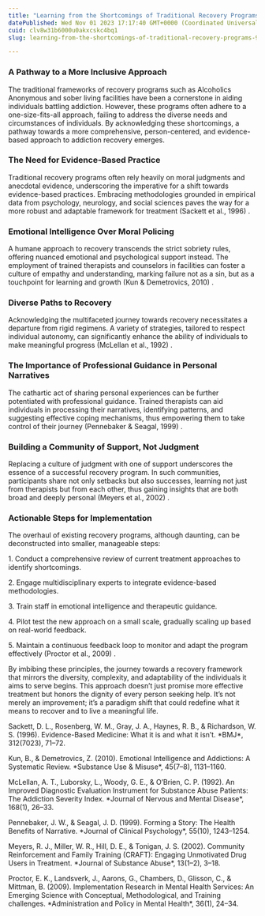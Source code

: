 ```yaml
---
title: "Learning from the Shortcomings of Traditional Recovery Programs"
datePublished: Wed Nov 01 2023 17:17:40 GMT+0000 (Coordinated Universal Time)
cuid: clv8w31b6000u0akxcskc4bq1
slug: learning-from-the-shortcomings-of-traditional-recovery-programs-9fc730a83153

---
```


### A Pathway to a More Inclusive Approach

The traditional frameworks of recovery programs such as Alcoholics Anonymous and sober living facilities have been a cornerstone in aiding individuals battling addiction. However, these programs often adhere to a one-size-fits-all approach, failing to address the diverse needs and circumstances of individuals. By acknowledging these shortcomings, a pathway towards a more comprehensive, person-centered, and evidence-based approach to addiction recovery emerges.

### The Need for Evidence-Based Practice

Traditional recovery programs often rely heavily on moral judgments and anecdotal evidence, underscoring the imperative for a shift towards evidence-based practices. Embracing methodologies grounded in empirical data from psychology, neurology, and social sciences paves the way for a more robust and adaptable framework for treatment (Sackett et al., 1996) .

### Emotional Intelligence Over Moral Policing

A humane approach to recovery transcends the strict sobriety rules, offering nuanced emotional and psychological support instead. The employment of trained therapists and counselors in facilities can foster a culture of empathy and understanding, marking failure not as a sin, but as a touchpoint for learning and growth (Kun & Demetrovics, 2010) .

### Diverse Paths to Recovery

Acknowledging the multifaceted journey towards recovery necessitates a departure from rigid regimens. A variety of strategies, tailored to respect individual autonomy, can significantly enhance the ability of individuals to make meaningful progress (McLellan et al., 1992) .

### The Importance of Professional Guidance in Personal Narratives

The cathartic act of sharing personal experiences can be further potentiated with professional guidance. Trained therapists can aid individuals in processing their narratives, identifying patterns, and suggesting effective coping mechanisms, thus empowering them to take control of their journey (Pennebaker & Seagal, 1999) .

### Building a Community of Support, Not Judgment

Replacing a culture of judgment with one of support underscores the essence of a successful recovery program. In such communities, participants share not only setbacks but also successes, learning not just from therapists but from each other, thus gaining insights that are both broad and deeply personal (Meyers et al., 2002) .

### Actionable Steps for Implementation

The overhaul of existing recovery programs, although daunting, can be deconstructed into smaller, manageable steps:

1\. Conduct a comprehensive review of current treatment approaches to identify shortcomings.

2\. Engage multidisciplinary experts to integrate evidence-based methodologies.

3\. Train staff in emotional intelligence and therapeutic guidance.

4\. Pilot test the new approach on a small scale, gradually scaling up based on real-world feedback.

5\. Maintain a continuous feedback loop to monitor and adapt the program effectively (Proctor et al., 2009) .

By imbibing these principles, the journey towards a recovery framework that mirrors the diversity, complexity, and adaptability of the individuals it aims to serve begins. This approach doesn’t just promise more effective treatment but honors the dignity of every person seeking help. It’s not merely an improvement; it’s a paradigm shift that could redefine what it means to recover and to live a meaningful life.

Sackett, D. L., Rosenberg, W. M., Gray, J. A., Haynes, R. B., & Richardson, W. S. (1996). Evidence-Based Medicine: What it is and what it isn’t. \*BMJ\*, 312(7023), 71–72.

Kun, B., & Demetrovics, Z. (2010). Emotional Intelligence and Addictions: A Systematic Review. \*Substance Use & Misuse\*, 45(7–8), 1131–1160.

McLellan, A. T., Luborsky, L., Woody, G. E., & O’Brien, C. P. (1992). An Improved Diagnostic Evaluation Instrument for Substance Abuse Patients: The Addiction Severity Index. \*Journal of Nervous and Mental Disease\*, 168(1), 26–33.

Pennebaker, J. W., & Seagal, J. D. (1999). Forming a Story: The Health Benefits of Narrative. \*Journal of Clinical Psychology\*, 55(10), 1243–1254.

Meyers, R. J., Miller, W. R., Hill, D. E., & Tonigan, J. S. (2002). Community Reinforcement and Family Training (CRAFT): Engaging Unmotivated Drug Users in Treatment. \*Journal of Substance Abuse\*, 13(1–2), 3–18.

Proctor, E. K., Landsverk, J., Aarons, G., Chambers, D., Glisson, C., & Mittman, B. (2009). Implementation Research in Mental Health Services: An Emerging Science with Conceptual, Methodological, and Training challenges. \*Administration and Policy in Mental Health\*, 36(1), 24–34.